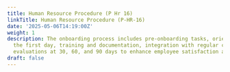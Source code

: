 ```yaml
---
title: Human Resource Procedure (P Hr 16)
linkTitle: Human Resource Procedure (P-HR-16)
date: '2025-05-06T14:19:00Z'
weight: 1
description: The onboarding process includes pre-onboarding tasks, orientation on
  the first day, training and documentation, integration with regular check-ins, and
  evaluations at 30, 60, and 90 days to enhance employee satisfaction and productivity.
draft: false
---
```


<!-- Unsupported block type: table_of_contents -->

<!-- Unsupported block type: unsupported -->

